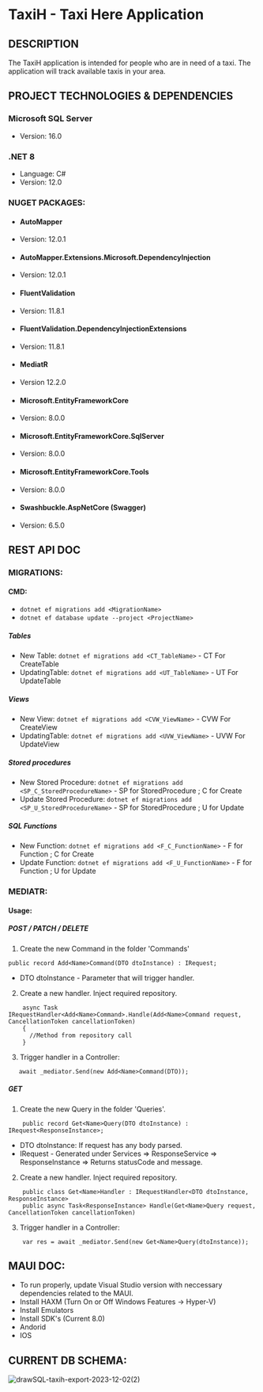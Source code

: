 # TaxiH - Taxi Here Application

## DESCRIPTION

The TaxiH application is intended for people who are in need of a taxi. The application will track available taxis in your area.

## PROJECT TECHNOLOGIES & DEPENDENCIES

### Microsoft SQL Server 
- Version: 16.0

### .NET 8
- Language: C#
- Version: 12.0

### NUGET PACKAGES:
- #### AutoMapper
- Version: 12.0.1

- #### AutoMapper.Extensions.Microsoft.DependencyInjection
- Version: 12.0.1

- #### FluentValidation
- Version: 11.8.1

- #### FluentValidation.DependencyInjectionExtensions
- Version: 11.8.1

- #### MediatR
- Version 12.2.0

- #### Microsoft.EntityFrameworkCore
- Version: 8.0.0

- #### Microsoft.EntityFrameworkCore.SqlServer
- Version: 8.0.0

- #### Microsoft.EntityFrameworkCore.Tools
- Version: 8.0.0

- #### Swashbuckle.AspNetCore (Swagger)
- Version: 6.5.0

## REST API DOC
### MIGRATIONS:
#### CMD: 
- ``` dotnet ef migrations add <MigrationName> ```
- ``` dotnet ef database update --project <ProjectName> ``` 
##### Tables
- New Table: ``` dotnet ef migrations add <CT_TableName> ``` - CT For CreateTable
- UpdatingTable: ``` dotnet ef migrations add <UT_TableName> ``` - UT For UpdateTable
##### Views
- New View: ``` dotnet ef migrations add <CVW_ViewName> ``` - CVW For CreateView
- UpdatingTable: ``` dotnet ef migrations add <UVW_ViewName> ``` - UVW For UpdateView
##### Stored procedures
- New Stored Procedure: ``` dotnet ef migrations add <SP_C_StoredProcedureName> ``` - SP for StoredProcedure ; C for Create
- Update Stored Procedure: ``` dotnet ef migrations add <SP_U_StoredProcedureName> ``` - SP for StoredProcedure ; U for Update
##### SQL Functions
- New Function: ``` dotnet ef migrations add <F_C_FunctionName> ``` - F for Function ; C for Create
- Update Function: ``` dotnet ef migrations add <F_U_FunctionName> ``` - F for Function ; U for Update

### MEDIATR:
#### Usage:
##### POST / PATCH / DELETE
1. Create the new Command in the folder 'Commands'
```
public record Add<Name>Command(DTO dtoInstance) : IRequest;
```
- DTO dtoInstance - Parameter that will trigger handler.
2. Create a new handler. Inject required repository.
``` public class Add<Name>Handler : IRequestHandler<Add<Name>Command>
    async Task IRequestHandler<Add<Name>Command>.Handle(Add<Name>Command request, CancellationToken cancellationToken)
    {
      //Method from repository call
    }
```
3. Trigger handler in a Controller:
```
   await _mediator.Send(new Add<Name>Command(DTO));
```  
##### GET
1. Create the new Query in the folder 'Queries'.
```
    public record Get<Name>Query(DTO dtoInstance) : IRequest<ResponseInstance>;
```
- DTO dtoInstance: If request has any body parsed. 
- IRequest<ResponseInstance> - Generated under Services => ResponseService => ResponseInstance => Returns statusCode and message.  
2. Create a new handler. Inject required repository.
```
    public class Get<Name>Handler : IRequestHandler<DTO dtoInstance, ResponseInstance>
    public async Task<ResponseInstance> Handle(Get<Name>Query request, CancellationToken cancellationToken)
```
3. Trigger handler in a Controller: 
```
    var res = await _mediator.Send(new Get<Name>Query(dtoInstance));
```

## MAUI DOC: 
- To run properly, update Visual Studio version with neccessary dependencies related to the MAUI.
- Install HAXM (Turn On or Off Windows Features -> Hyper-V)
- Install Emulators
- Install SDK's (Current 8.0)
- Andorid
- IOS

## CURRENT DB SCHEMA: 

![drawSQL-taxih-export-2023-12-02(2)](https://github.com/ghostl33t/TaxiH/assets/42142523/243636a3-9687-4023-a006-732ba3c5f2bd)

